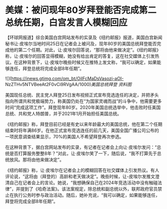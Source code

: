 # 美媒：被问现年80岁拜登能否完成第二总统任期，白宫发言人模糊回应

【环球网报道】综合美国白宫网站发布的实录及《纽约邮报》报道，美国白宫新闻秘书让·皮埃尔当地时间25日在记者会上被问及，现年80岁的美国总统拜登能否完成他的第二个任期。对此，让·皮埃尔回答说，“那将由他来做决定”。《纽约邮报》称，让·皮埃尔的回答显得模糊，她没有给出肯定的答复，这在社交媒体上引发热议。在这种背景下，让·皮埃尔晚些时候又在推特上发文称，“我可以确定，如果能够连任，拜登总统将完成全部8年任期”。

![](https://inews.gtimg.com/om_bt/OiIFcMaDsVasozj-aOI-
NzZTHv5NTVBeeAt2F0vCi9RVgAA/1000)_美国总统拜登 资料图_

美国现任总统、民主党人拜登25日发布视频正式宣布竞选连任的决定，并把矛头指向所谓共和党极端势力，称美国仍处在“为国家灵魂而战”的斗争中，他需要更多时间“完成这项工作”。拜登现年80岁。2020年美国总统选举中，他击败时任美国总统、共和党人特朗普，并于2021年1月开始担任美国总统。

《纽约邮报》称，拜登目前已经是有史以来年龄最大的美国总统，他在第二个任期结束时将年满86岁。在他正式宣布竞选连任的前几天，美国全国广播公司公布的一项民意调查结果显示，70%的美国人不希望拜登再次参选。

在这种背景下，据白宫网站发布的实录，有记者在记者会上向让·皮埃尔发问：“总统是否打算服务整整8年？”对此，让·皮埃尔笑了一下，随后说，“我不打算先于总统放风。那将由他来做决定”。

《纽约邮报》称，让·皮埃尔在记者会上的模糊回答在社交媒体上引发热议。有人评论说，“这将由（拜登的）高龄和老天做决定”。晚些时候，让-皮埃尔发推文澄清自己在记者会上的言论。她说，“我想确保自己在2024年竞选活动中没有触碰法律”，并提到了《哈奇法案》。该法案规定，除总统和副总统以外，联邦政府官员禁止在执行公务时参与政治活动。随后，她补充说，“我可以确定，如果能够连任，拜登将完成全部8年任期”。

